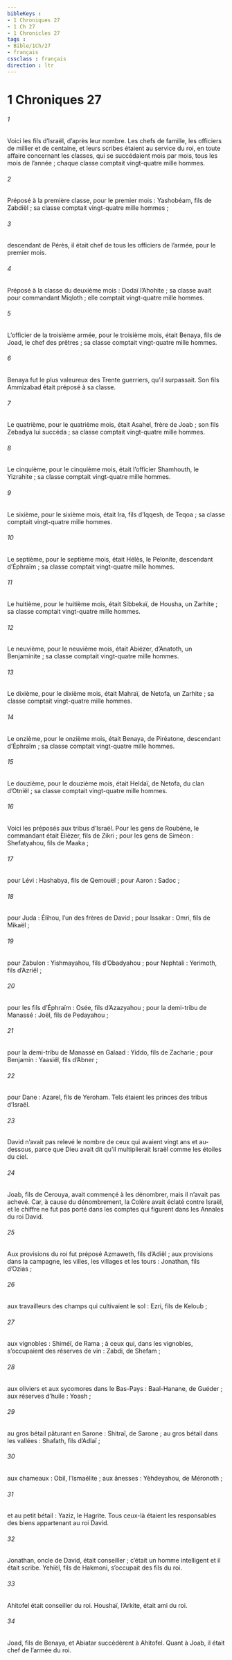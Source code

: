 ```yaml
---
bibleKeys : 
- 1 Chroniques 27
- 1 Ch 27
- 1 Chronicles 27
tags : 
- Bible/1Ch/27
- français
cssclass : français
direction : ltr
---
```


# 1 Chroniques 27

###### 1
Voici les fils d’Israël, d’après leur nombre. Les chefs de famille, les officiers de millier et de centaine, et leurs scribes étaient au service du roi, en toute affaire concernant les classes, qui se succédaient mois par mois, tous les mois de l’année ; chaque classe comptait vingt-quatre mille hommes.
###### 2
Préposé à la première classe, pour le premier mois : Yashobéam, fils de Zabdiël ; sa classe comptait vingt-quatre mille hommes ;
###### 3
descendant de Pérès, il était chef de tous les officiers de l’armée, pour le premier mois.
###### 4
Préposé à la classe du deuxième mois : Dodaï l’Ahohite ; sa classe avait pour commandant Miqloth ; elle comptait vingt-quatre mille hommes.
###### 5
L’officier de la troisième armée, pour le troisième mois, était Benaya, fils de Joad, le chef des prêtres ; sa classe comptait vingt-quatre mille hommes.
###### 6
Benaya fut le plus valeureux des Trente guerriers, qu’il surpassait. Son fils Ammizabad était préposé à sa classe.
###### 7
Le quatrième, pour le quatrième mois, était Asahel, frère de Joab ; son fils Zebadya lui succéda ; sa classe comptait vingt-quatre mille hommes.
###### 8
Le cinquième, pour le cinquième mois, était l’officier Shamhouth, le Yizrahite ; sa classe comptait vingt-quatre mille hommes.
###### 9
Le sixième, pour le sixième mois, était Ira, fils d’Iqqesh, de Teqoa ; sa classe comptait vingt-quatre mille hommes.
###### 10
Le septième, pour le septième mois, était Hélès, le Pelonite, descendant d’Éphraïm ; sa classe comptait vingt-quatre mille hommes.
###### 11
Le huitième, pour le huitième mois, était Sibbekaï, de Housha, un Zarhite ; sa classe comptait vingt-quatre mille hommes.
###### 12
Le neuvième, pour le neuvième mois, était Abiézer, d’Anatoth, un Benjaminite ; sa classe comptait vingt-quatre mille hommes.
###### 13
Le dixième, pour le dixième mois, était Mahraï, de Netofa, un Zarhite ; sa classe comptait vingt-quatre mille hommes.
###### 14
Le onzième, pour le onzième mois, était Benaya, de Piréatone, descendant d’Éphraïm ; sa classe comptait vingt-quatre mille hommes.
###### 15
Le douzième, pour le douzième mois, était Heldaï, de Netofa, du clan d’Otniël ; sa classe comptait vingt-quatre mille hommes.
###### 16
Voici les préposés aux tribus d’Israël. Pour les gens de Roubène, le commandant était Èlièzer, fils de Zikri ; pour les gens de Siméon : Shefatyahou, fils de Maaka ;
###### 17
pour Lévi : Hashabya, fils de Qemouël ; pour Aaron : Sadoc ;
###### 18
pour Juda : Élihou, l’un des frères de David ; pour Issakar : Omri, fils de Mikaël ;
###### 19
pour Zabulon : Yishmayahou, fils d’Obadyahou ; pour Nephtali : Yerimoth, fils d’Azriël ;
###### 20
pour les fils d’Éphraïm : Osée, fils d’Azazyahou ; pour la demi-tribu de Manassé : Joël, fils de Pedayahou ;
###### 21
pour la demi-tribu de Manassé en Galaad : Yiddo, fils de Zacharie ; pour Benjamin : Yaasiël, fils d’Abner ;
###### 22
pour Dane : Azarel, fils de Yeroham. Tels étaient les princes des tribus d’Israël.
###### 23
David n’avait pas relevé le nombre de ceux qui avaient vingt ans et au-dessous, parce que Dieu avait dit qu’il multiplierait Israël comme les étoiles du ciel.
###### 24
Joab, fils de Cerouya, avait commençé à les dénombrer, mais il n’avait pas achevé. Car, à cause du dénombrement, la Colère avait éclaté contre Israël, et le chiffre ne fut pas porté dans les comptes qui figurent dans les Annales du roi David.
###### 25
Aux provisions du roi fut préposé Azmaweth, fils d’Adiël ; aux provisions dans la campagne, les villes, les villages et les tours : Jonathan, fils d’Ozias ;
###### 26
aux travailleurs des champs qui cultivaient le sol : Ezri, fils de Keloub ;
###### 27
aux vignobles : Shiméï, de Rama ; à ceux qui, dans les vignobles, s’occupaient des réserves de vin : Zabdi, de Shefam ;
###### 28
aux oliviers et aux sycomores dans le Bas-Pays : Baal-Hanane, de Guéder ; aux réserves d’huile : Yoash ;
###### 29
au gros bétail pâturant en Sarone : Shitraï, de Sarone ; au gros bétail dans les vallées : Shafath, fils d’Adlaï ;
###### 30
aux chameaux : Obil, l’Ismaélite ; aux ânesses : Yèhdeyahou, de Méronoth ;
###### 31
et au petit bétail : Yaziz, le Hagrite. Tous ceux-là étaient les responsables des biens appartenant au roi David.
###### 32
Jonathan, oncle de David, était conseiller ; c’était un homme intelligent et il était scribe. Yehiël, fils de Hakmoni, s’occupait des fils du roi.
###### 33
Ahitofel était conseiller du roi. Houshaï, l’Arkite, était ami du roi.
###### 34
Joad, fils de Benaya, et Abiatar succédèrent à Ahitofel. Quant à Joab, il était chef de l’armée du roi.
